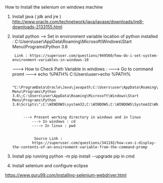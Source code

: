 How to Install the selenium on windows machine 


1) Install java ( jdk and jre )
http://www.oracle.com/technetwork/java/javase/downloads/jre8-downloads-2133155.html

2) Install python 
	--> Set in environment variable 
		location of python installed : C:\Users\user\AppData\Roaming\Microsoft\Windows\Start Menu\Programs\Python 3.6


		Link : https://superuser.com/questions/949560/how-do-i-set-system-environment-variables-in-windows-10


	---> 	How to Check Path Variable in windows : 
			---> Go to command promt 
			---> echo %PATH%
				C:\Users\user>echo %PATH%

				"C:\ProgramData\Oracle\Java\javapath;C:\Users\user\AppData\Roaming\Microsoft\Windows\Start Menu\Programs\Python 3.6\;C:\Users\user\AppData\Roaming\Microsoft\Windows\Start Menu\Programs\Python 3.6\Scripts\";C:\WINDOWS\system32;C:\WINDOWS;C:\WINDOWS\System32\Wbem;C:\WINDOWS\System32\WindowsPowerShell\v1.0\;C:\Users\user\AppData\Local\Microsoft\WindowsApps;


			---> Present working directory in windows and in linux 
				---> In windows : cd 
				----> In linux : pwd 
				

				 Source Link :
				https://superuser.com/questions/341192/how-can-i-display-the-contents-of-an-environment-variable-from-the-command-promp


3) Install pip
running python -m pip install --upgrade pip in cmd

4) Install selenium  and configure eclipse 

https://www.guru99.com/installing-selenium-webdriver.html


